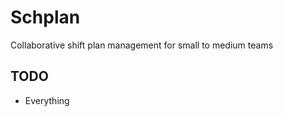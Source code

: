 Schplan
=======
Collaborative shift plan management for small to medium teams

## TODO
- Everything
